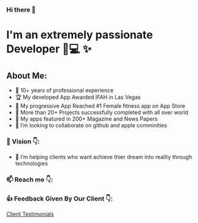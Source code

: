 ### Hi there 👋

# I'm an extremely passionate Developer :iphone::computer: ✨

## About Me:

- 💎 10+ years of professional experience  
- 🏆 My developed App Awarded IFAH in Las Vegas 
- 🥇 My progressive App Reached #1 Female fitness app on App Store 
- :rocket: More than 20+ Projects successfully completed with all over world 
- 🥇 My apps featured in 200+ Magazine and News Papers
- 👯 I’m looking to collaborate on github and apple comminities

### :statue_of_liberty: Vision :point_down::
- 🌱 I’m helping clients who want achieve thier dream into reality through technologies

### 📫 Reach me :point_down::


### :+1: Feedback Given By Our Client :point_down::
[Client Testimonials](https://www.youtube.com/watch?v=c5xyJfBsjp0&feature=emb_imp_woyt) 
